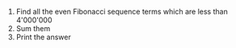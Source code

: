 1) Find all the even Fibonacci sequence terms which are less than 4'000'000
2) Sum them
3) Print the answer